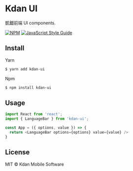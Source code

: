 # Kdan UI

凱鈿前端 UI components.

[![NPM](https://img.shields.io/npm/v/{{name}}.svg)](https://www.npmjs.com/package/{{name}}) [![JavaScript Style Guide](https://img.shields.io/badge/code_style-standard-brightgreen.svg)](https://standardjs.com)

## Install


Yarn
```bash
$ yarn add kdan-ui
```
Npm
```bash
$ npm install kdan-ui
```


## Usage
```js
import React from 'react';
import { LanguageBar } from 'kdan-ui';

const App = ({ options, value }) => {
  return <LanguageBar options={options} value={value} />
}
```

## License
MIT © Kdan Mobile Software
